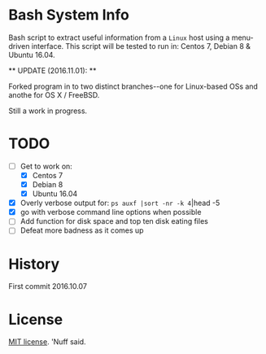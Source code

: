 # Bash System Info  

Bash script to extract useful information from a `Linux` host using a menu-driven interface.
This script will be tested to run in: Centos 7, Debian 8 & Ubuntu 16.04. 

** UPDATE (2016.11.01): ** 

Forked program in to two distinct branches--one for Linux-based OSs and anothe for OS X / FreeBSD. 

Still a work in progress.  

# TODO

- [ ] Get to work on: 
    - [x] Centos 7
    - [x] Debian 8
    - [x] Ubuntu 16.04
    
- [x] Overly verbose output for: `ps auxf |sort -nr -k 4`|head -5 
- [x] go with verbose command line options when possible 
- [ ] Add function for disk space and top ten disk eating files 
- [ ] Defeat more badness as it comes up

# History 

First commit 2016.10.07

# License 

[MIT license](https://opensource.org/licenses/MIT). 'Nuff said. 
